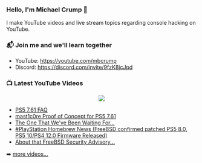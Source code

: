 ### Hello, I'm Michael Crump 👋

I make YouTube videos and live stream topics regarding console hacking on YouTube. 

### 📬 Join me and we'll learn together

- YouTube: https://youtube.com/mbcrump
- Discord: https://discord.com/invite/9fzK8jcJpd

### 📺 Latest YouTube Videos

<div align="center">

[<img src="https://img.shields.io/badge/-Subscribe-red?style=for-the-badge&logo=youtube&logoColor=white"/>](https://www.youtube.com/c/mbcrump?sub_confirmation=1)

</div>

<!-- YOUTUBE:START -->
- [PS5 7.61 FAQ](https://www.youtube.com/watch?v=ogi74DSqk_k)
- [mast1c0re Proof of Concept for PS5 7.61](https://www.youtube.com/watch?v=3PVDxJ2bWnc)
- [The One That We&#39;ve Been Waiting For...](https://www.youtube.com/watch?v=he-7LB0JQN8)
- [#PlayStation Homebrew News &lpar;FreeBSD confirmed patched PS5 8.0, PS5 10/PS4 12.0 Firmware Released&rpar;](https://www.youtube.com/watch?v=sdMyOX2GNGU)
- [About that FreeBSD Security Advisory...](https://www.youtube.com/watch?v=I6hAzVLC-VQ)
<!-- YOUTUBE:END -->

➡️ [more videos...](https://youtube.com/mbcrump)

